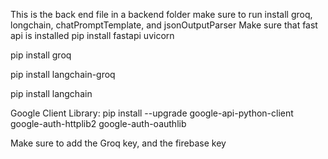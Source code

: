 This is the back end file in a backend folder
make sure to run install groq, longchain, chatPromptTemplate, and jsonOutputParser
Make sure that fast api is installed
pip install fastapi uvicorn

pip install groq

pip install langchain-groq

pip install langchain

Google Client Library:
pip install --upgrade google-api-python-client google-auth-httplib2 google-auth-oauthlib

Make sure to add the Groq key, and the firebase key
